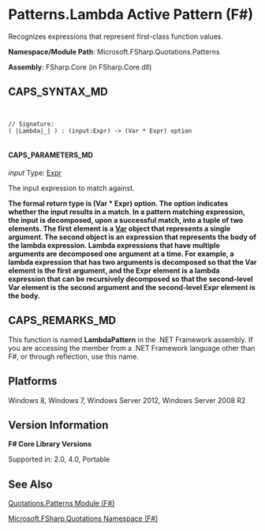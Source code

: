 # Patterns.Lambda Active Pattern (F#)

Recognizes expressions that represent first-class function values.

**Namespace/Module Path**: Microsoft.FSharp.Quotations.Patterns

**Assembly**: FSharp.Core (in FSharp.Core.dll)


## CAPS_SYNTAX_MD



```


// Signature:
( |Lambda|_| ) : (input:Expr) -> (Var * Expr) option


```



#### CAPS_PARAMETERS_MD
*input*
Type: [Expr](http://msdn.microsoft.com/en-us/library/ed6a2caf-69d4-45c2-ab97-e9b3be9bce65)


The input expression to match against.



**The formal return type is (Var &#42; Expr) option. The option indicates whether the input results in a match. In a pattern matching expression, the input is decomposed, upon a successful match, into a tuple of two elements. The first element is a [Var](http://msdn.microsoft.com/en-us/library/2b1237f9-d897-4bcf-872a-4a297db3f7b5) object that represents a single argument. The second object is an expression that represents the body of the lambda expression. Lambda expressions that have multiple arguments are decomposed one argument at a time. For example, a lambda expression that has two arguments is decomposed so that the Var element is the first argument, and the Expr element is a lambda expression that can be recursively decomposed so that the second-level Var element is the second argument and the second-level Expr element is the body.**
## CAPS_REMARKS_MD
This function is named **LambdaPattern** in the .NET Framework assembly. If you are accessing the member from a .NET Framework language other than F#, or through reflection, use this name.


## Platforms
Windows 8, Windows 7, Windows Server 2012, Windows Server 2008 R2


## Version Information
**F# Core Library Versions**

Supported in: 2.0, 4.0, Portable




## See Also
[Quotations.Patterns Module &#40;F&#35;&#41;](Quotations.Patterns+Module+%28F%23%29.md)

[Microsoft.FSharp.Quotations Namespace &#40;F&#35;&#41;](Microsoft.FSharp.Quotations+Namespace+%28F%23%29.md)

